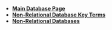 - [**Main Database Page**](/databases/)  
- [**Non-Relational Database Key Terms**](/databases/nonrelational_databases/nosql_database_key_terms)  
- [**Non-Relational Databases**](/databases/nonrelational_databases/nonrelational_databases)  
